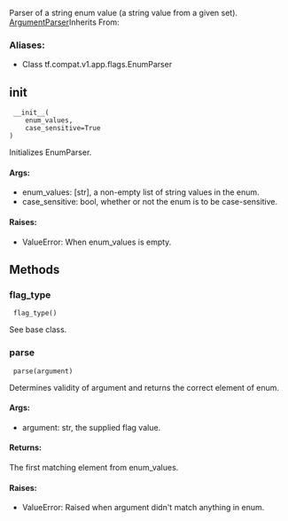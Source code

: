Parser of a string enum value (a string value from a given set).
[ArgumentParser](https://tensorflow.google.cn/api_docs/python/tf/compat/v1/flags/ArgumentParser)Inherits From: 

### Aliases:
- Class tf.compat.v1.app.flags.EnumParser
## __init__

```
 __init__(
    enum_values,
    case_sensitive=True
)
```
Initializes EnumParser.
#### Args:
- enum_values: [str], a non-empty list of string values in the enum.
- case_sensitive: bool, whether or not the enum is to be case-sensitive.
#### Raises:
- ValueError: When enum_values is empty.
## Methods
### flag_type

```
 flag_type()
```
See base class.
### parse

```
 parse(argument)
```
Determines validity of argument and returns the correct element of enum.
#### Args:
- argument: str, the supplied flag value.
#### Returns:
The first matching element from enum_values.
#### Raises:
- ValueError: Raised when argument didn't match anything in enum.
